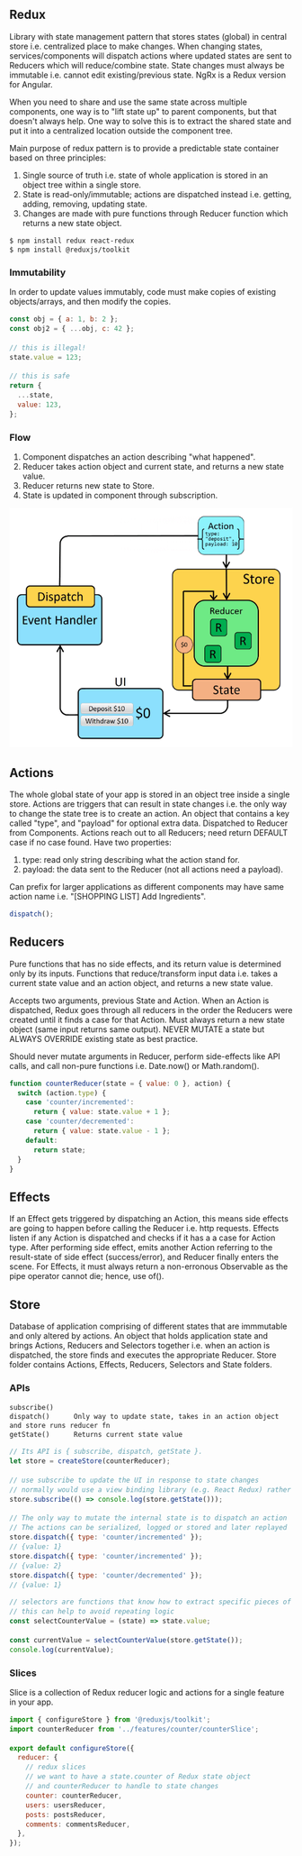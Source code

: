 ## Redux

Library with state management pattern that stores states (global) in central store i.e. centralized place to make changes. When changing states, services/components will dispatch actions where updated states are sent to Reducers which will reduce/combine state. State changes must always be immutable i.e. cannot edit existing/previous state. NgRx is a Redux version for Angular.

When you need to share and use the same state across multiple components, one way is to "lift state up" to parent components, but that doesn't always help. One way to solve this is to extract the shared state and put it into a centralized location outside the component tree.

Main purpose of redux pattern is to provide a predictable state container based on three principles:

1. Single source of truth i.e. state of whole application is stored in an object tree within a single store.
2. State is read-only/immutable; actions are dispatched instead i.e. getting, adding, removing, updating state.
3. Changes are made with pure functions through Reducer function which returns a new state object.

```console
$ npm install redux react-redux
$ npm install @reduxjs/toolkit
```

### Immutability

In order to update values immutably, code must make copies of existing objects/arrays, and then modify the copies.

```js
const obj = { a: 1, b: 2 };
const obj2 = { ...obj, c: 42 };

// this is illegal!
state.value = 123;

// this is safe
return {
  ...state,
  value: 123,
};
```

### Flow

1. Component dispatches an action describing "what happened".
2. Reducer takes action object and current state, and returns a new state value.
3. Reducer returns new state to Store.
4. State is updated in component through subscription.

<img src="./assets/redux-flow.png">

## Actions

The whole global state of your app is stored in an object tree inside a single store. Actions are triggers that can result in state changes i.e. the only way to change the state tree is to create an action. An object that contains a key called "type", and "payload" for optional extra data. Dispatched to Reducer from Components. Actions reach out to all Reducers; need return DEFAULT case if no case found. Have two properties:

1. type: read only string describing what the action stand for.
2. payload: the data sent to the Reducer (not all actions need a payload).

Can prefix for larger applications as different components may have same action name i.e. "[SHOPPING LIST] Add Ingredients".

```js
dispatch();
```

## Reducers

Pure functions that has no side effects, and its return value is determined only by its inputs. Functions that reduce/transform input data i.e. takes a current state value and an action object, and returns a new state value.

Accepts two arguments, previous State and Action. When an Action is dispatched, Redux goes through all reducers in the order the Reducers were created until it finds a case for that Action. Must always return a new state object (same input returns same output). NEVER MUTATE a state but ALWAYS OVERRIDE existing state as best practice.

Should never mutate arguments in Reducer, perform side-effects like API calls, and call non-pure functions i.e. Date.now() or Math.random().

```js
function counterReducer(state = { value: 0 }, action) {
  switch (action.type) {
    case 'counter/incremented':
      return { value: state.value + 1 };
    case 'counter/decremented':
      return { value: state.value - 1 };
    default:
      return state;
  }
}
```

## Effects

If an Effect gets triggered by dispatching an Action, this means side effects are going to happen before calling the Reducer i.e. http requests. Effects listen if any Action is dispatched and checks if it has a a case for Action type. After performing side effect, emits another Action referring to the result-state of side effect (success/error), and Reducer finally enters the scene. For Effects, it must always return a non-erronous Observable as the pipe operator cannot die; hence, use of().

## Store

Database of application comprising of different states that are immmutable and only altered by actions. An object that holds application state and brings Actions, Reducers and Selectors together i.e. when an action is dispatched, the store finds and executes the appropriate Reducer. Store folder contains Actions, Effects, Reducers, Selectors and State folders.

### APIs

```
subscribe()
dispatch()      Only way to update state, takes in an action object and store runs reducer fn
getState()      Returns current state value
```

```js
// Its API is { subscribe, dispatch, getState }.
let store = createStore(counterReducer);

// use subscribe to update the UI in response to state changes
// normally would use a view binding library (e.g. React Redux) rather than subscribe() directly
store.subscribe(() => console.log(store.getState()));

// The only way to mutate the internal state is to dispatch an action
// The actions can be serialized, logged or stored and later replayed
store.dispatch({ type: 'counter/incremented' });
// {value: 1}
store.dispatch({ type: 'counter/incremented' });
// {value: 2}
store.dispatch({ type: 'counter/decremented' });
// {value: 1}
```

```js
// selectors are functions that know how to extract specific pieces of info from a store state value
// this can help to avoid repeating logic
const selectCounterValue = (state) => state.value;

const currentValue = selectCounterValue(store.getState());
console.log(currentValue);
```

### Slices

Slice is a collection of Redux reducer logic and actions for a single feature in your app.

```js
import { configureStore } from '@reduxjs/toolkit';
import counterReducer from '../features/counter/counterSlice';

export default configureStore({
  reducer: {
    // redux slices
    // we want to have a state.counter of Redux state object
    // and counterReducer to handle to state changes
    counter: counterReducer,
    users: usersReducer,
    posts: postsReducer,
    comments: commentsReducer,
  },
});
```
